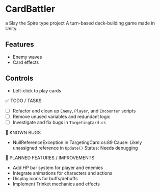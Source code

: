 # CardBattler
a Slay the Spire type project
A turn-based deck-building game made in Unity.

## Features
- Enemy waves
- Card effects

## Controls
- Left-click to play cards

✅ TODO / TASKS
- [ ] Refactor and clean up `Enemy`, `Player`, and `Encounter` scripts
- [ ] Remove unused variables and redundant logic
- [ ] Investigate and fix bugs in `TargetingCard.cs`

🐞 KNOWN BUGS
- NullReferenceException in TargetingCard.cs:89
  Cause: Likely unassigned reference in `Update()`
  Status: Needs debugging

🧠 PLANNED FEATURES / IMPROVEMENTS
- Add HP bar system for player and enemies
- Integrate animations for characters and actions
- Display icons for buffs/debuffs
- Implement Trinket mechanics and effects
